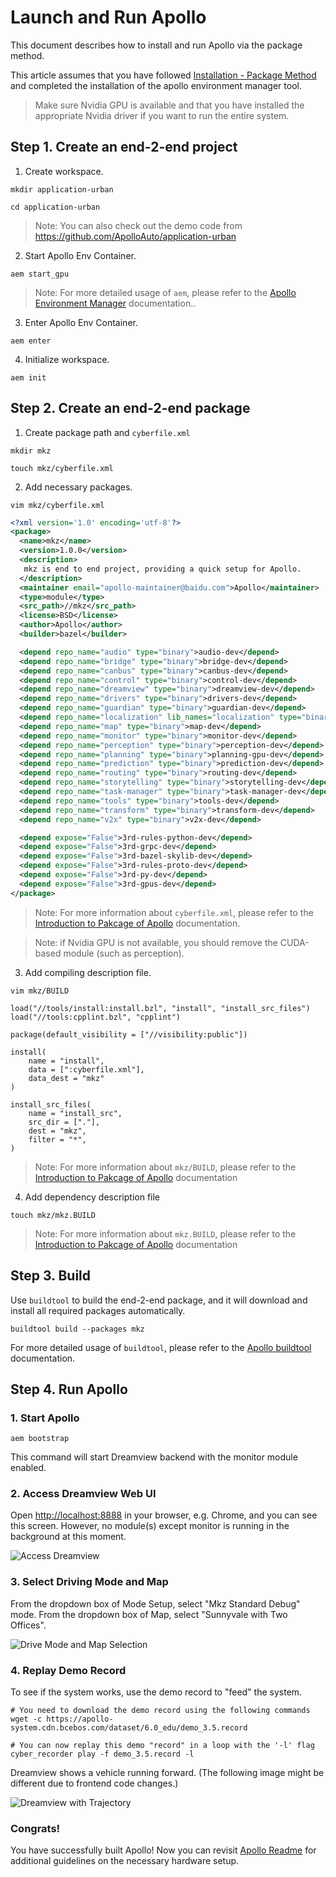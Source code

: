 # Launch and Run Apollo

This document describes how to install and run Apollo via the package method.

This article assumes that you have followed [Installation - Package Method](../01_Installation%20Instructions/apollo_software_installation_guide_package_method.md) and completed the installation of the apollo environment manager tool.

> Make sure Nvidia GPU is available and that you have installed the appropriate Nvidia driver if you want to run the entire system.

## Step 1. Create an end-2-end project

1. Create workspace.

```shell
mkdir application-urban
```

```shell
cd application-urban
```

> Note: You can also check out the demo code from https://github.com/ApolloAuto/application-urban

2. Start Apollo Env Container.

```shell
aem start_gpu
```

> Note: For more detailed usage of `aem`, please refer to the [Apollo Environment Manager](../03_Package%20Management/apollo_env_manager.md) documentation..

3. Enter Apollo Env Container.

```shell
aem enter
```

4. Initialize workspace.

```shell
aem init
```

## Step 2. Create an end-2-end package

1. Create package path and `cyberfile.xml`

```shell
mkdir mkz
```

```shell
touch mkz/cyberfile.xml
```

2. Add necessary packages.

```shell
vim mkz/cyberfile.xml
```

```xml
<?xml version='1.0' encoding='utf-8'?>
<package>
  <name>mkz</name>
  <version>1.0.0</version>
  <description>
   mkz is end to end project, providing a quick setup for Apollo.
  </description>
  <maintainer email="apollo-maintainer@baidu.com">Apollo</maintainer>
  <type>module</type>
  <src_path>//mkz</src_path>
  <license>BSD</license>
  <author>Apollo</author>
  <builder>bazel</builder>

  <depend repo_name="audio" type="binary">audio-dev</depend>
  <depend repo_name="bridge" type="binary">bridge-dev</depend>
  <depend repo_name="canbus" type="binary">canbus-dev</depend>
  <depend repo_name="control" type="binary">control-dev</depend>
  <depend repo_name="dreamview" type="binary">dreamview-dev</depend>
  <depend repo_name="drivers" type="binary">drivers-dev</depend>
  <depend repo_name="guardian" type="binary">guardian-dev</depend>
  <depend repo_name="localization" lib_names="localization" type="binary">localization-dev</depend>
  <depend repo_name="map" type="binary">map-dev</depend>
  <depend repo_name="monitor" type="binary">monitor-dev</depend>
  <depend repo_name="perception" type="binary">perception-dev</depend>
  <depend repo_name="planning" type="binary">planning-gpu-dev</depend>
  <depend repo_name="prediction" type="binary">prediction-dev</depend>
  <depend repo_name="routing" type="binary">routing-dev</depend>
  <depend repo_name="storytelling" type="binary">storytelling-dev</depend>
  <depend repo_name="task-manager" type="binary">task-manager-dev</depend>
  <depend repo_name="tools" type="binary">tools-dev</depend>
  <depend repo_name="transform" type="binary">transform-dev</depend>
  <depend repo_name="v2x" type="binary">v2x-dev</depend>

  <depend expose="False">3rd-rules-python-dev</depend>
  <depend expose="False">3rd-grpc-dev</depend>
  <depend expose="False">3rd-bazel-skylib-dev</depend>
  <depend expose="False">3rd-rules-proto-dev</depend>
  <depend expose="False">3rd-py-dev</depend>
  <depend expose="False">3rd-gpus-dev</depend>
</package>
```

> Note: For more information about `cyberfile.xml`, please refer to the [Introduction to Pakcage of Apollo](../03_Package%20Management/introduction_to_package_of_apollo.md) documentation.

> Note: if Nvidia GPU is not available, you should remove the CUDA-based module (such as perception).

3. Add compiling description file.

```shell
vim mkz/BUILD
```

```bazel
load("//tools/install:install.bzl", "install", "install_src_files")
load("//tools:cpplint.bzl", "cpplint")

package(default_visibility = ["//visibility:public"])

install(
    name = "install",
    data = [":cyberfile.xml"],
    data_dest = "mkz"
)

install_src_files(
    name = "install_src",
    src_dir = ["."],
    dest = "mkz",
    filter = "*",
)
```

> Note: For more information about `mkz/BUILD`, please refer to the [Introduction to Pakcage of Apollo](../03_Package%20Management/introduction_to_package_of_apollo.md) documentation

4. Add dependency description file

```shell
touch mkz/mkz.BUILD
```

> Note: For more information about `mkz.BUILD`, please refer to the [Introduction to Pakcage of Apollo](../03_Package%20Management/introduction_to_package_of_apollo.md) documentation

## Step 3. Build

Use `buildtool` to build the end-2-end package, and it will download and install all required packages automatically.

```shell
buildtool build --packages mkz
```

For more detailed usage of `buildtool`, please refer to the [Apollo buildtool](../03_Package%20Management/apollo_buildtool.md) documentation.

## Step 4. Run Apollo

### 1. Start Apollo

```shell
aem bootstrap
```

This command will start Dreamview backend with the monitor module enabled.

### 2. Access Dreamview Web UI

Open [http://localhost:8888](http://localhost:8888) in your browser, e.g. Chrome, and you can see this screen. However, no module(s) except monitor is running in the background at this moment.

![Access Dreamview](../01_Installation%20Instructions/images/apollo_bootstrap_screen.png)

### 3. Select Driving Mode and Map

From the dropdown box of Mode Setup, select "Mkz Standard Debug" mode. From the
dropdown box of Map, select "Sunnyvale with Two Offices".

![Drive Mode and Map Selection](../01_Installation%20Instructions/images/dreamview_6_0_setup_profile.png)

### 4. Replay Demo Record

To see if the system works, use the demo record to "feed" the system.

```
# You need to download the demo record using the following commands
wget -c https://apollo-system.cdn.bcebos.com/dataset/6.0_edu/demo_3.5.record

# You can now replay this demo "record" in a loop with the '-l' flag
cyber_recorder play -f demo_3.5.record -l
```

Dreamview shows a vehicle running forward. (The following image might be
different due to frontend code changes.)

![Dreamview with Trajectory](../01_Installation%20Instructions/images/dv_trajectory_6.0.png)

### Congrats!

You have successfully built Apollo! Now you can revisit [Apollo Readme](../../README.md) for additional guidelines on the necessary hardware setup.
